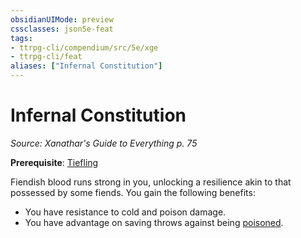 ```yaml
---
obsidianUIMode: preview
cssclasses: json5e-feat
tags:
- ttrpg-cli/compendium/src/5e/xge
- ttrpg-cli/feat
aliases: ["Infernal Constitution"]
---
```

# Infernal Constitution
*Source: Xanathar's Guide to Everything p. 75*  

**Prerequisite**: [Tiefling](3-Mechanics/CLI/races/tiefling.md)

Fiendish blood runs strong in you, unlocking a resilience akin to that possessed by some fiends. You gain the following benefits:

- You have resistance to cold and poison damage.  
- You have advantage on saving throws against being [poisoned](3-Mechanics/CLI/rules/conditions.md#Poisoned).